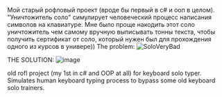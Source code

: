 Мой старый рофловый проект (вроде бы первый в c# и ооп в целом). "Уничтожитель соло" симулирует человеческий процесс написания символов на клавиатуре. Мне было проще накодить этот соло уничтожитель чем самому вручную выписывать тонны текста, чтобы получить сертификат от соло, который нужен был для прохождения одного из курсов в универе))
The problem:
![SoloVeryBad](https://github.com/3ndetz/SoloCrusher/assets/30196290/011d59a6-810b-4df0-aaec-cc17a9c96df5)

THE SOLUTION:
![image](https://github.com/3ndetz/SoloCrusher/assets/30196290/15b29486-f13b-460b-a8a1-7027093648e6)


old rofl project (my 1st in c# and OOP at all) for keyboard solo typer. Simulates human keyboard typing process to bypass some old keyboard solo trainers.
